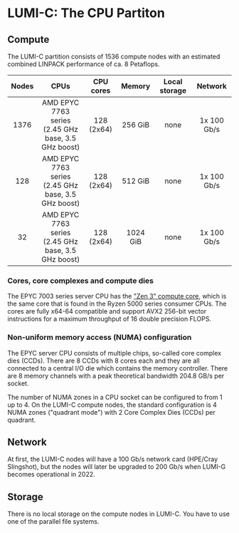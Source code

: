 # LUMI-C: The CPU Partiton

## Compute

The LUMI-C partition consists of 1536 compute nodes with an estimated combined
LINPACK performance of ca. 8 Petaflops.

| Nodes | CPUs                                                  | CPU cores     | Memory   | Local storage | Network     |
| :---: | :---------------------------------------------------: | :-----------: | :------: | :-----------: | :---------: |
| 1376  | AMD EPYC 7763 series<br>(2.45 GHz base, 3.5 GHz boost) | 128<br>(2x64) | 256 GiB  | none          | 1x 100 Gb/s |
| 128   | AMD EPYC 7763 series<br>(2.45 GHz base, 3.5 GHz boost) | 128<br>(2x64) | 512 GiB  | none          | 1x 100 Gb/s |
| 32    | AMD EPYC 7763 series<br>(2.45 GHz base, 3.5 GHz boost) | 128<br>(2x64) | 1024 GiB | none          | 1x 100 Gb/s |


### Cores, core complexes and compute dies

The EPYC 7003 series server CPU has the ["Zen 3" compute core][1], which is the
same core that is found in the Ryzen 5000 series consumer CPUs. The cores are
fully x64-64 compatible and support AVX2 256-bit vector instructions for a
maximum throughput of 16 double precision FLOPS.

[1]: https://en.wikipedia.org/wiki/Zen_3

### Non-uniform memory access (NUMA) configuration

The EPYC server CPU consists of multiple chips, so-called core complex dies
(CCDs). There are 8 CCDs with 8 cores each and they are all connected to a
central I/O die which contains the memory controller. There are 8 memory
channels with a peak theoretical bandwidth 204.8 GB/s per socket.

The number of NUMA zones in a CPU socket can be configured to from 1 up to 4. On
the LUMI-C compute nodes, the standard configuration is 4 NUMA zones
("quadrant mode") with 2 Core Complex Dies (CCDs) per quadrant.

## Network

At first, the LUMI-C nodes will have a 100 Gb/s network card (HPE/Cray 
Slingshot), but the nodes will later be upgraded to 200 Gb/s when LUMI-G
becomes operational in 2022.

## Storage

There is no local storage on the compute nodes in LUMI-C. You have to use one of
the parallel file systems.
